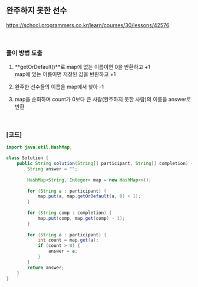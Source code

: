 ## 완주하지 못한 선수

https://school.programmers.co.kr/learn/courses/30/lessons/42576

<br>

### 풀이 방법 도출

1. **getOrDefault()**로 map에 없는 이름이면 0을 반환하고 +1  
map에 있는 이름이면 저장된 값을 반환하고 +1

2. 완주한 선수들의 이름을 map에서 찾아 -1

3. map을 순회하며 count가 0보다 큰 사람(완주하지 못한 사람)의 이름을 answer로 반환

<br>

### [코드]

```java
import java.util.HashMap;

class Solution {
    public String solution(String[] participant, String[] completion) {
        String answer = "";
        
        HashMap<String, Integer> map = new HashMap<>();
        
        for (String a : participant) {
            map.put(a, map.getOrDefault(a, 0) + 1);
        }
        
        for (String comp : completion) {
            map.put(comp, map.get(comp) - 1);
        }
        
        for (String a : participant) {
            int count = map.get(a);
            if (count > 0) {
                answer = a;
            }
        }
        return answer;
    }
}
```